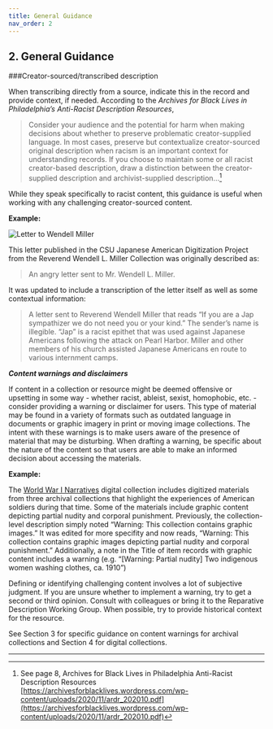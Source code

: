 ```yaml
---
title: General Guidance
nav_order: 2
---
```

## 2. General Guidance
###Creator-sourced/transcribed description

When transcribing directly from a source, indicate this in the record and provide context, if needed. According to the *Archives for Black Lives in Philadelphia’s Anti-Racist Description Resources*,

> Consider your audience and the potential for harm when making
> decisions about whether to preserve problematic creator-supplied
> language. In most cases, preserve but contextualize creator-sourced
> original description when racism is an important context for
> understanding records. If you choose to maintain some or all racist
> creator-based description, draw a distinction between the
> creator-supplied description and archivist-supplied description…[^1]

While they speak specifically to racist content, this guidance is useful when working with any challenging creator-sourced content.

**Example:**

![Letter to Wendell Miller](https://nlshibata.github.io/csun-inclusive-description/images/WLM_01-44_03.jpg)

This letter published in the CSU Japanese American Digitization Project from the Reverend Wendell L. Miller Collection was originally described as:

> An angry letter sent to Mr. Wendell L. Miller.

It was updated to include a transcription of the letter itself as well as some contextual information:

> A letter sent to Reverend Wendell Miller that reads “If you are a Jap sympathizer we do not need you or your kind.” The sender’s name is illegible. “Jap” is a racist epithet that was used against Japanese Americans following the attack on Pearl Harbor. Miller and other members of his church assisted Japanese Americans en route to various internment camps.

***Content warnings and disclaimers***

If content in a collection or resource might be deemed offensive or upsetting in some way - whether racist, ableist, sexist, homophobic, etc. - consider providing a warning or disclaimer for users. This type of material may be found in a variety of formats such as outdated language in documents or graphic imagery in print or moving image collections. The intent with these warnings is to make users aware of the presence of material that may be disturbing. When drafting a warning, be specific about the nature of the content so that users are able to make an informed decision about accessing the materials.

**Example:**

The [World War I Narratives](https://digital-library.csun.edu/ww1-narratives) digital collection includes digitized materials from three archival collections that highlight the experiences of American soldiers during that time. Some of the materials include graphic content depicting partial nudity and corporal punishment. Previously, the collection-level description simply noted “Warning: This collection contains graphic images.” It was edited for more specifity and now reads, “Warning: This collection contains graphic images depicting partial nudity and corporal punishment.” Additionally, a note in the Title of item records with graphic content  includes a warning (e.g.  “[Warning: Partial nudity] Two indigenous women washing clothes, ca. 1910”)

Defining or identifying challenging content involves a lot of subjective judgment. If you are unsure whether to implement a warning, try to get a second or third opinion. Consult with colleagues or bring it to the Reparative Description Working Group. When possible, try to provide historical context for the resource.

See Section 3 for specific guidance on content warnings for archival collections and Section 4 for digital collections.

***
[^1]:See page 8, Archives for Black Lives in Philadelphia Anti-Racist Description Resources [https://archivesforblacklives.wordpress.com/wp-content/uploads/2020/11/ardr_202010.pdf](https://archivesforblacklives.wordpress.com/wp-content/uploads/2020/11/ardr_202010.pdf)

